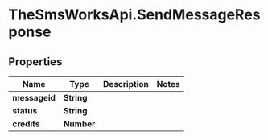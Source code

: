 # TheSmsWorksApi.SendMessageResponse

## Properties
Name | Type | Description | Notes
------------ | ------------- | ------------- | -------------
**messageid** | **String** |  | 
**status** | **String** |  | 
**credits** | **Number** |  | 


